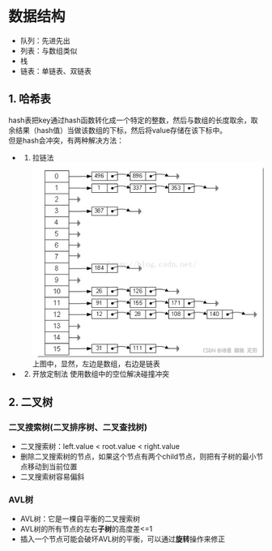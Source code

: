 # 数据结构

- 队列：先进先出
- 列表：与数组类似
- 栈
- 链表：单链表、双链表

## 1. 哈希表
hash表把key通过hash函数转化成一个特定的整数，然后与数组的长度取余，取余结果（hash值）当做该数组的下标，然后将value存储在该下标中。  
但是hash会冲突，有两种解决方法：
- 1. 拉链法
![拉链法](../../images/拉链法.png)
上图中，显然，左边是数组，右边是链表

- 2. 开放定制法
使用数组中的空位解决碰撞冲突

## 2. 二叉树
### 二叉搜索树(二叉排序树、二叉查找树)
- 二叉搜索树：left.value < root.value < right.value  
- 删除二叉搜索树的节点，如果这个节点有两个child节点，则把有子树的最小节点移动到当前位置  
- 二叉搜索树容易偏斜

### AVL树
- AVL树：它是一棵自平衡的二叉搜索树
- AVL树的所有节点的左右**子树**的高度差<=1
- 插入一个节点可能会破坏AVL树的平衡，可以通过**旋转**操作来修正
